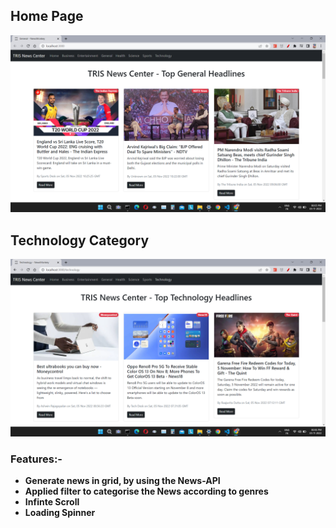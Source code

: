 ## Home Page

![home page](https://raw.githubusercontent.com/itsrahulhere/News/main/src/images/home.png)

## Technology Category

![tech category](https://raw.githubusercontent.com/itsrahulhere/News/main/src/images/tech-category.png)


### Features:-
- <b>Generate news in grid, by using the News-API</b>
- <b>Applied filter to categorise the News according to genres</b>
- <b>Infinte  Scroll</b>
- <b>Loading Spinner</b>
